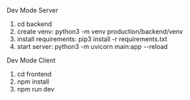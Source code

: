 Dev Mode Server
1. cd backend
2. create venv: python3 -m venv production/backend/venv
3. install requirements: pip3 install -r requirements.txt
2. start server: python3 -m uvicorn main:app --reload


Dev Mode Client
1. cd frontend
2. npm install
3. npm run dev